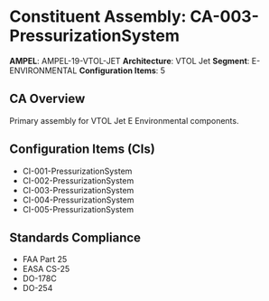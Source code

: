 # Constituent Assembly: CA-003-PressurizationSystem

**AMPEL**: AMPEL-19-VTOL-JET
**Architecture**: VTOL Jet
**Segment**: E-ENVIRONMENTAL
**Configuration Items**: 5

## CA Overview
Primary assembly for VTOL Jet E Environmental components.

## Configuration Items (CIs)
- CI-001-PressurizationSystem
- CI-002-PressurizationSystem
- CI-003-PressurizationSystem
- CI-004-PressurizationSystem
- CI-005-PressurizationSystem

## Standards Compliance
- FAA Part 25
- EASA CS-25
- DO-178C
- DO-254
